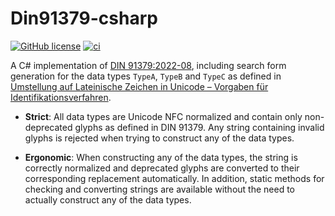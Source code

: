 # Din91379-csharp

[![GitHub license](https://img.shields.io/badge/license-MIT-blue.svg)](https://github.com/flxbe/Din91379/blob/main/LICENSE)
[![ci](https://github.com/flxbe/Din91379/actions/workflows/CI.yml/badge.svg)](https://github.com/flxbe/Din91379/actions/workflows/CI.yml)

A C# implementation of [DIN 91379:2022-08](https://www.beuth.de/de/norm/din-91379/353496133),
including search form generation for the data types `TypeA`, `TypeB` and `TypeC` as defined in
[Umstellung auf Lateinische Zeichen in Unicode – Vorgaben für Identifikationsverfahren](https://xoev.de/latinchars/1_1/supplement/identverfahren.pdf).

- **Strict**: All data types are Unicode NFC normalized and contain only
  non-deprecated glyphs as defined in DIN 91379. Any string containing invalid
  glyphs is rejected when trying to construct any of the data types.

- **Ergonomic**: When constructing any of the data types, the
  string is correctly normalized and deprecated glyphs are converted to their
  corresponding replacement automatically. In addition, static methods for checking
  and converting strings are available without the need to actually construct any of
  the data types.
